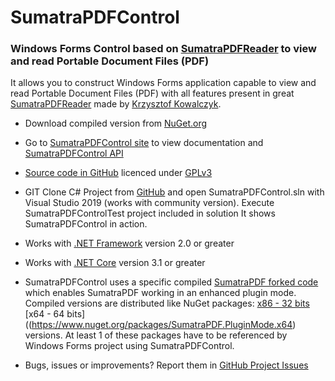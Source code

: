 # SumatraPDFControl

### Windows Forms Control based on [SumatraPDFReader](https://www.sumatrapdfreader.org/) to view and read Portable Document Files (PDF)

It allows you to construct Windows Forms application capable to view and read Portable Document Files (PDF)
with all features present in great [SumatraPDFReader](https://www.sumatrapdfreader.org/) 
made by [Krzysztof Kowalczyk](https://blog.kowalczyk.info/). 

* Download compiled version from [NuGet.org](https://www.nuget.org/packages/SumatraPDFControl/)

* Go to [SumatraPDFControl site](https://sumatrapdfcontrol.mcmonteiro.net) to view documentation 
and [SumatraPDFControl API](https://sumatrapdfcontrol.mcmonteiro.net/api/SumatraPDF.html)

* [Source code in GitHub](https://github.com/marcoscmonteiro/sumatrapdfcontrol) licenced under [GPLv3](https://github.com/marcoscmonteiro/SumatraPDFControl/blob/master/LICENSE)

* GIT Clone C# Project from [GitHub](https://github.com/marcoscmonteiro/sumatrapdfcontrol) and open SumatraPDFControl.sln with Visual Studio 2019 (works with community version).
Execute SumatraPDFControlTest project included in solution It shows SumatraPDFControl in action.

* Works with [.NET Framework](https://dotnet.microsoft.com/download/dotnet-framework) version 2.0 or greater

* Works with [.NET Core](https://dotnet.microsoft.com/download/dotnet) version 3.1 or greater

* SumatraPDFControl uses a specific compiled [SumatraPDF forked code](https://github.com/marcoscmonteiro/sumatrapdf) 
which enables SumatraPDF working in an enhanced plugin mode. Compiled versions are distributed like NuGet packages:
[x86 - 32 bits](https://www.nuget.org/packages/SumatraPDF.PluginMode.x86) [x64 - 64 bits]((https://www.nuget.org/packages/SumatraPDF.PluginMode.x64) versions. 
At least 1 of these packages have to be referenced by Windows Forms project using SumatraPDFControl.

* Bugs, issues or improvements? Report them in [GitHub Project Issues](https://github.com/marcoscmonteiro/SumatraPDFControl/issues)
